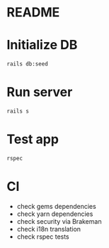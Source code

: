 # README

# Initialize DB
```
rails db:seed
```

# Run server
```
rails s
```

# Test app
```
rspec
```

# CI
- check gems dependencies
- check yarn dependencies
- check security via Brakeman
- check i18n translation
- check rspec tests
